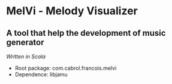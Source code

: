 MelVi - Melody Visualizer
==============

A tool that help the development of music generator
--------------

*Written in Scala*

  * Root package: com.cabrol.francois.melvi
  * Dependence: libjamu

